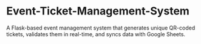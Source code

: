# Event-Ticket-Management-System
A Flask-based event management system that generates unique QR-coded tickets, validates them in real-time, and syncs data with Google Sheets.
